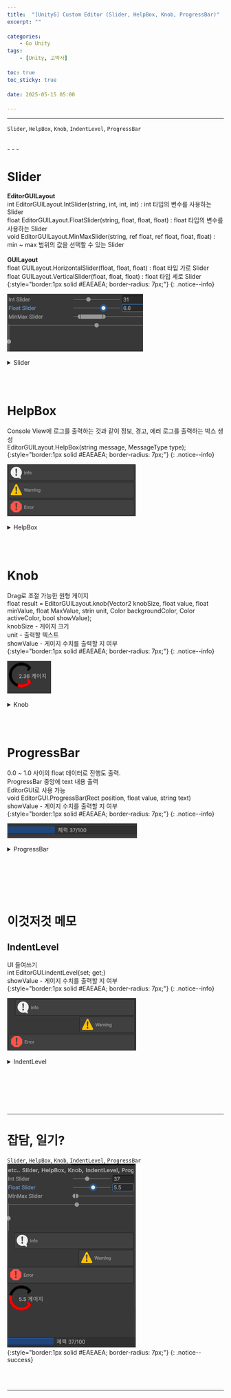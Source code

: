 ```yaml
---
title:  "[Unity6] Custom Editor (Slider, HelpBox, Knob, ProgressBar)"
excerpt: ""

categories:
    - Go Unity
tags:
    - [Unity, 고박사]

toc: true
toc_sticky: true
 
date: 2025-05-15 05:00

---
```

- - -

`Slider`, `HelpBox`, `Knob`, `IndentLevel`, `ProgressBar`

<br>
- - - 

# Slider
**EditorGUILayout**  
int EditorGUILayout.IntSlider(string, int, int, int) : int 타입의 변수를 사용하는 Slider  
float EditorGUILayout.FloatSlider(string, float, float, float) : float 타입의 변수를 사용하는 Slider  
void EditorGUILayout.MinMaxSlider(string, ref float, ref float, float, float) : min ~ max 범위의 값을 선택할 수 있는 Slider  
&nbsp;  
**GUILayout**  
float GUILayout.HorizontalSlider(float, float, float) : float 타입 가로 Slider  
float GUILayout.VerticalSlider(float, float, float) : float 타입 세로 Slider  
{:style="border:1px solid #EAEAEA; border-radius: 7px;"}
{: .notice--info}  

![Image](https://github.com/levell1/levell1.github.io/blob/main/Image/Editor/14.png?raw=true)  

<details>
<summary>Slider</summary>
<div class="notice--primary" markdown="1"> 

```c# 
intValue = EditorGUILayout.IntSlider("Int Slider", intValue, 0, 100);
floatValue = EditorGUILayout.Slider("Float Slider", floatValue, 0f, 10f);
EditorGUILayout.MinMaxSlider("MinMax Slider", ref minValue, ref maxValue, 0f, 10f);

floatValue = GUILayout.HorizontalSlider(floatValue, 0f, 10f);
floatValue = GUILayout.VerticalSlider(floatValue, 0f, 10f, GUILayout.Height(64));
```
</div>
</details>

<br><br>

# HelpBox
Console View에 로그를 출력하는 것과 같이 정보, 경고, 에러 로그를 출력하는 박스 생성  
EditorGUILayout.HelpBox(string message, MessageType type);  
{:style="border:1px solid #EAEAEA; border-radius: 7px;"}
{: .notice--info}    


![Image](https://github.com/levell1/levell1.github.io/blob/main/Image/Editor/15.png?raw=true)  

<details>
<summary>HelpBox</summary>
<div class="notice--primary" markdown="1"> 

```c# 
EditorGUILayout.HelpBox("Info", MessageType.Info);
EditorGUILayout.HelpBox("Warning", MessageType.Warning);
EditorGUILayout.HelpBox("Error", MessageType.Error);
```
</div>
</details>

<br><br>

# Knob 
Drag로 조절 가능한 원형 게이지  
float result = EditorGUILayout.knob(Vector2 knobSize, float value, float minValue, float MaxValue, strin unit, Color backgroundColor, Color activeColor, bool showValue);  
knobSize - 게이지 크기  
unit - 출력할 텍스트  
showValue - 게이지 수치를 출력할 지 여부  
{:style="border:1px solid #EAEAEA; border-radius: 7px;"}
{: .notice--info}   

![Image](https://github.com/levell1/levell1.github.io/blob/main/Image/Editor/16.png?raw=true)  

<details>
<summary>Knob</summary>
<div class="notice--primary" markdown="1"> 

```c# 
floatValue = EditorGUILayout.Knob(Vector2.one * 64, floatValue, 0f, 10f, "게이지", Color.black, Color.red, true);
```
</div>
</details>

<br><br>

# ProgressBar 
0.0 ~ 1.0 사이의 float 데이터로 진행도 출력.  
ProgressBar 중앙에 text 내용 출력  
EditorGUI로 사용 가능  
void EditorGUI.ProgressBar(Rect position, float value, string text)  
showValue - 게이지 수치를 출력할 지 여부  
{:style="border:1px solid #EAEAEA; border-radius: 7px;"}
{: .notice--info}   

![Image](https://github.com/levell1/levell1.github.io/blob/main/Image/Editor/18.png?raw=true)  

<details>
<summary>ProgressBar</summary>
<div class="notice--primary" markdown="1"> 

```c# 
Rect rect = new Rect(0, 400, 300, EditorGUIUtility.singleLineHeight);
EditorGUI.ProgressBar(rect, (float)intValue / 100, $"체력 {intValue}/100");
```
</div>
</details>

<br><br><br><br><br>

# 이것저것 메모
## IndentLevel 
UI 들여쓰기  
int EditorGUI.indentLevel{set; get;}  
showValue - 게이지 수치를 출력할 지 여부  
{:style="border:1px solid #EAEAEA; border-radius: 7px;"}
{: .notice--info}   

![Image](https://github.com/levell1/levell1.github.io/blob/main/Image/Editor/17.png?raw=true)  

<details>
<summary>IndentLevel</summary>
<div class="notice--primary" markdown="1"> 

```c# 
EditorGUI.indentLevel++;
EditorGUILayout.HelpBox("Info", MessageType.Info);
EditorGUI.indentLevel += 10;
EditorGUILayout.HelpBox("Warning", MessageType.Warning);
EditorGUI.indentLevel -= 11;
EditorGUILayout.HelpBox("Error", MessageType.Error);
```
</div>
</details>

<br><br><br><br><br>
- - - 


# 잡담, 일기?
`Slider`, `HelpBox`, `Knob`, `IndentLevel`, `ProgressBar`  
![Image](https://github.com/levell1/levell1.github.io/blob/main/Image/Editor/20.png?raw=true)  
{:style="border:1px solid #EAEAEA; border-radius: 7px;"}
{: .notice--success}  


<br><br>
- - -